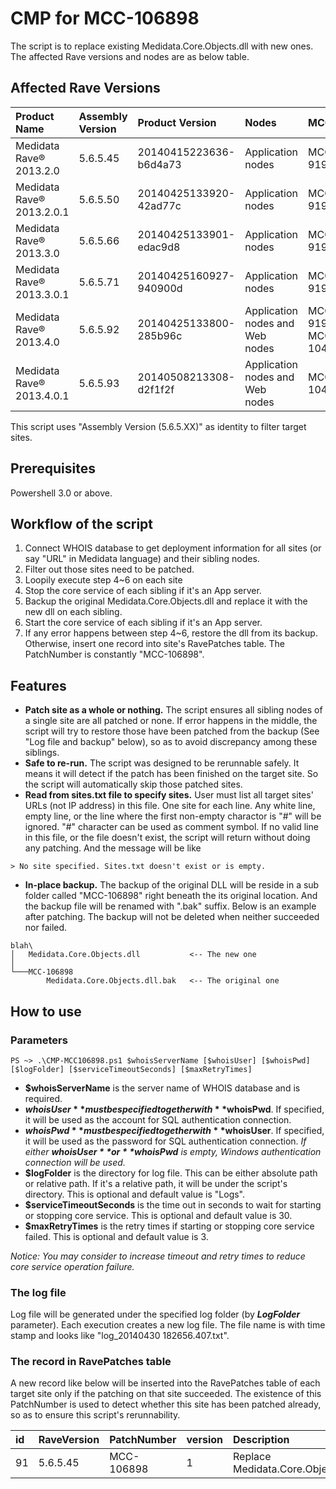 # CMP for MCC-106898
The script is to replace existing Medidata.Core.Objects.dll with new ones. The affected Rave versions and nodes are as below table.

## Affected Rave Versions
|Product Name |Assembly Version |Product Version |Nodes| MCC |
|:---------------------------|:--------------------|:---------------------------|:----------|:----------|
|Medidata Rave® 2013.2.0	|5.6.5.45 | 20140415223636-b6d4a73 |Application nodes|MCC-91927|
|Medidata Rave® 2013.2.0.1	|5.6.5.50 | 20140425133920-42ad77c |Application nodes|MCC-91927|
|Medidata Rave® 2013.3.0	|5.6.5.66 | 20140425133901-edac9d8 |Application nodes|MCC-91927|
|Medidata Rave® 2013.3.0.1	|5.6.5.71 | 20140425160927-940900d |Application nodes|MCC-91927|
|Medidata Rave® 2013.4.0	|5.6.5.92 | 20140425133800-285b96c |Application nodes and Web nodes|MCC-91927 MCC-104473|
|Medidata Rave® 2013.4.0.1	|5.6.5.93 | 20140508213308-d2f1f2f |Application nodes and Web nodes|MCC-104473|

This script uses "Assembly Version (5.6.5.XX)" as identity to filter target sites.

## Prerequisites
Powershell 3.0 or above.

## Workflow of the script
1. Connect WHOIS database to get deployment information for all sites (or say "URL" in Medidata language) and their sibling nodes.
2. Filter out those sites need to be patched.
3. Loopily execute step 4~6 on each site
4.    Stop the core service of each sibling if it's an App server.
5.    Backup the original Medidata.Core.Objects.dll and replace it with the new dll on each sibling.
6.    Start the core service of each sibling if it's an App server.
7.    If any error happens between step 4~6, restore the dll from its backup. Otherwise, insert one record into site's RavePatches table. The PatchNumber is constantly "MCC-106898".

## Features

- **Patch site as a whole or nothing.**
The script ensures all sibling nodes of a single site are all patched or none. If error happens in the middle, the script will try to restore those have been patched from the backup (See "Log file and backup" below), so as to avoid discrepancy among these siblings.
- **Safe to re-run.** The script was designed to be rerunnable safely. It means it will detect if the patch has been finished on the target site. So the script will automatically skip those patched sites.
- **Read from sites.txt file to specify sites.** User must list all target sites' URLs (not IP address) in this file. One site for each line. Any white line, empty line, or the line where the first non-empty charactor is "#" will be ignored. "#" character can be used as comment symbol. If no valid line in this file, or the file doesn't exist, the script will return without doing any patching. And the message will be like
```
> No site specified. Sites.txt doesn't exist or is empty.
```
- **In-place backup.** The backup of the original DLL will be reside in a sub folder called "MCC-106898" right beneath the its original location. And the backup file will be renamed with ".bak" suffix. Below is an example after patching. The backup will not be deleted when neither succeeded nor failed.
```
blah\
│   Medidata.Core.Objects.dll           <-- The new one
│
└───MCC-106898
        Medidata.Core.Objects.dll.bak   <-- The original one
```

## How to use

### Parameters
```
PS ~> .\CMP-MCC106898.ps1 $whoisServerName [$whoisUser] [$whoisPwd] [$logFolder] [$serviceTimeoutSeconds] [$maxRetryTimes]
```

- **$whoisServerName** is the server name of WHOIS database and is required.
- **$whoisUser** must be specified together with **$whoisPwd**. If specified, it will be used as the account for SQL authentication connection.
- **$whoisPwd** must be specified together with **$whoisUser**. If specified, it will be used as the password for SQL authentication connection. *If either **$whoisUser** or **$whoisPwd** is empty, Windows authentication connection will be used.*
- **$logFolder** is the directory for log file. This can be either absolute path or relative path. If it's a relative path, it will be under the script's directory. This is optional and default value is "Logs".
- **$serviceTimeoutSeconds** is the time out in seconds to wait for starting or stopping core service. This is optional and default value is 30.
- **$maxRetryTimes** is the retry times if starting or stopping core service failed. This is optional and default value is 3.

*Notice: You may consider to increase timeout and retry times to reduce core service operation failure.*


### The log file
Log file will be generated under the specified log folder (by **$LogFolder$** parameter). Each execution creates a new log file. The file name is with time stamp and looks like "log_20140430 182656.407.txt". 


### The record in RavePatches table
A new record like below will be inserted into the RavePatches table of each target site only if the patching on that site succeeded. The existence of this PatchNumber is used to detect whether this site has been patched already, so as to ensure this script's rerunnability.

| id|	RaveVersion	|PatchNumber	|version	|Description	|DateApplied	|AppliedBy	|AppliedFrom	|Active	|AppServers	|WebServers	|Viewers	|BatchUploader	|NonSqlRun|
|:---|:----------	|:-----------	|:-------	|:------------	|:------------	|-------	|-----------	|----	|--------	|-------	|-------	|-------	|-------|
| 91|	5.6.5.45	|MCC-106898	|1	|Replace Medidata.Core.Objects.dll	|2014-05-01 15:14:59.537|NULL|	NULL	|1	|NULL	|NULL|	NULL|	NULL|	NULL|
